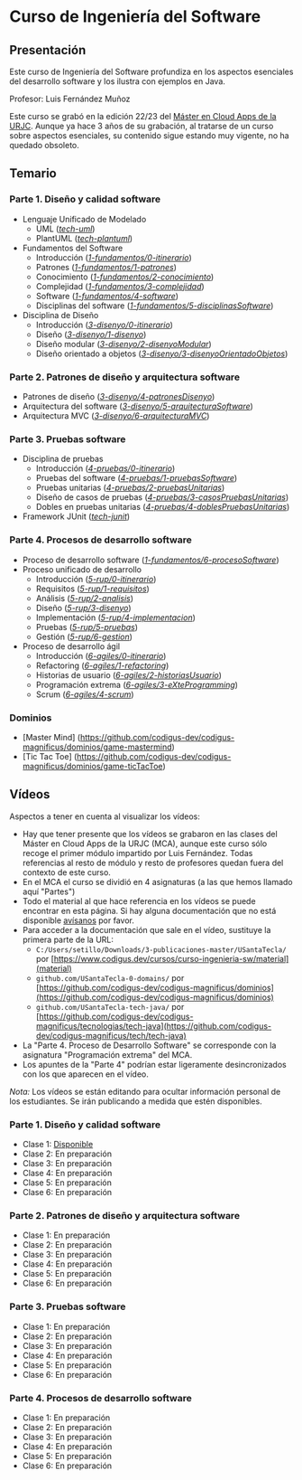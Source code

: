 # Curso de Ingeniería del Software

## Presentación

Este curso de Ingeniería del Software profundiza en los aspectos esenciales del desarrollo software y los ilustra con ejemplos en Java. 

Profesor: Luis Fernández Muñoz

Este curso se grabó en la edición 22/23 del [Máster en Cloud Apps de la URJC](https://online.urjc.es/es/para-futuros-estudiantes/ensenanzas-propias/master-en-cloud-apps). Aunque ya hace 3 años de su grabación, al tratarse de un curso sobre aspectos esenciales, su contenido sigue estando muy vigente, no ha quedado obsoleto.

## Temario

### Parte 1. Diseño y calidad software

* Lenguaje Unificado de Modelado
    * UML ([*tech-uml*](material/tech-uml))
    * PlantUML ([*tech-plantuml*](material/tech-plantuml))
* Fundamentos del Software
    * Introducción ([*1-fundamentos/0-itinerario*](material/1-fundamentos/0-itinerario/index.html))
    * Patrones ([*1-fundamentos/1-patrones*](material/1-fundamentos/1-patrones))
    * Conocimiento ([*1-fundamentos/2-conocimiento*](material/1-fundamentos/2-conocimiento))
    * Complejidad ([*1-fundamentos/3-complejidad*](material/1-fundamentos/3-complejidad))
    * Software ([*1-fundamentos/4-software*](material/1-fundamentos/4-software))
    * Disciplinas del software ([*1-fundamentos/5-disciplinasSoftware*](material/1-fundamentos/5-disciplinasSoftware))
* Disciplina de Diseño
    * Introducción ([*3-disenyo/0-itinerario*](material/3-disenyo/0-itinerario))
    * Diseño ([*3-disenyo/1-disenyo*](material/3-disenyo/1-disenyo))
    * Diseño modular ([*3-disenyo/2-disenyoModular*](material/3-disenyo/2-disenyoModular))
    * Diseño orientado a objetos ([*3-disenyo/3-disenyoOrientadoObjetos*](material/3-disenyo/3-disenyoOrientadoObjetos))

### Parte 2. Patrones de diseño y arquitectura software

* Patrones de diseño ([*3-disenyo/4-patronesDisenyo*](material/3-disenyo/4-patronesDisenyo))
* Arquitectura del software ([*3-disenyo/5-arquitecturaSoftware*](material/3-disenyo/5-arquitecturaSoftware))
* Arquitectura MVC ([*3-disenyo/6-arquitecturaMVC*](material/3-disenyo/6-arquitecturaMVC))

### Parte 3. Pruebas software

* Disciplina de pruebas
    * Introducción ([*4-pruebas/0-itinerario*](material/4-pruebas/0-itinerario))
    * Pruebas del software ([*4-pruebas/1-pruebasSoftware*](material/4-pruebas/1-pruebasSoftware))
    * Pruebas unitarias ([*4-pruebas/2-pruebasUnitarias*](material/4-pruebas/2-pruebasUnitarias))
    * Diseño de casos de pruebas ([*4-pruebas/3-casosPruebasUnitarias*](material/4-pruebas/3-casosPruebasUnitarias))
    * Dobles en pruebas unitarias ([*4-pruebas/4-doblesPruebasUnitarias*](material/4-pruebas/4-doblesPruebasUnitarias))
* Framework JUnit ([*tech-junit*](material/tech-junit))

### Parte 4. Procesos de desarrollo software

* Proceso de desarrollo software ([*1-fundamentos/6-procesoSoftware*](material/1-fundamentos/6-procesoSoftware))
* Proceso unificado de desarrollo
    * Introducción ([*5-rup/0-itinerario*](material/5-rup/0-itinerario))
    * Requisitos ([*5-rup/1-requisitos*](material/5-rup/1-requisitos))
    * Análisis ([*5-rup/2-analisis*](material/5-rup/2-analisis))
    * Diseño ([*5-rup/3-disenyo*](material/5-rup/3-disenyo))
    * Implementación ([*5-rup/4-implementacion*](material/5-rup/4-implementacion))
    * Pruebas ([*5-rup/5-pruebas*](material/5-rup/5-pruebas))
    * Gestión ([*5-rup/6-gestion*](material/5-rup/6-gestion))
* Proceso de desarrollo ágil
    * Introducción ([*6-agiles/0-itinerario*](material/6-agiles/0-itinerario))
    * Refactoring ([*6-agiles/1-refactoring*](material/6-agiles/1-refactoring))
    * Historias de usuario ([*6-agiles/2-historiasUsuario*](material/6-agiles/2-historiasUsuario))
    * Programación extrema ([*6-agiles/3-eXteProgramming*](material/6-agiles/3-eXteProgramming))
    * Scrum ([*6-agiles/4-scrum*](material/6-agiles/4-scrum))

### Dominios

* [Master Mind] (https://github.com/codigus-dev/codigus-magnificus/dominios/game-mastermind)
* [Tic Tac Toe] (https://github.com/codigus-dev/codigus-magnificus/dominios/game-ticTacToe)

## Vídeos

Aspectos a tener en cuenta al visualizar los vídeos:

* Hay que tener presente que los vídeos se grabaron en las clases del Máster en Cloud Apps de la URJC (MCA), aunque este curso sólo recoge el primer módulo impartido por Luis Fernández. Todas referencias al resto de módulo y resto de profesores quedan fuera del contexto de este curso.
* En el MCA el curso se dividió en 4 asignaturas (a las que hemos llamado aquí "Partes")
* Todo el material al que hace referencia en los vídeos se puede encontrar en esta página. Si hay alguna documentación que no está disponible [avísanos](mailto:codigus.dev@gmail.com) por favor. 
* Para acceder a la documentación que sale en el vídeo, sustituye la primera parte de la URL:
    * `C:/Users/setillo/Downloads/3-publicaciones-master/USantaTecla/` por [https://www.codigus.dev/cursos/curso-ingenieria-sw/material](material)
    * `github.com/USantaTecla-0-domains/` por [https://github.com/codigus-dev/codigus-magnificus/dominios](https://github.com/codigus-dev/codigus-magnificus/dominios)
    * `github.com/USantaTecla-tech-java/` por [https://github.com/codigus-dev/codigus-magnificus/tecnologias/tech-java](https://github.com/codigus-dev/codigus-magnificus/tech/tech-java)
* La "Parte 4. Proceso de Desarrollo Software" se corresponde con la asignatura "Programación extrema" del MCA. 
* Los apuntes de la "Parte 4" podrían estar ligeramente desincronizados con los que aparecen en el vídeo.

*Nota:* Los vídeos se están editando para ocultar información personal de los estudiantes. Se irán publicando a medida que estén disponibles.

### Parte 1. Diseño y calidad software

* Clase 1: [Disponible](https://urjc-my.sharepoint.com/:v:/g/personal/micael_gallego_urjc_es/EaE_9FuPaoVKgf-UqVfvUwkBNoPruasJ24CvOv-Es_XkTg?nav=eyJyZWZlcnJhbEluZm8iOnsicmVmZXJyYWxBcHAiOiJTdHJlYW1XZWJBcHAiLCJyZWZlcnJhbFZpZXciOiJTaGFyZURpYWxvZy1MaW5rIiwicmVmZXJyYWxBcHBQbGF0Zm9ybSI6IldlYiIsInJlZmVycmFsTW9kZSI6InZpZXcifX0%3D&e=hK6VPg)
* Clase 2: En preparación
* Clase 3: En preparación
* Clase 4: En preparación
* Clase 5: En preparación
* Clase 6: En preparación

### Parte 2. Patrones de diseño y arquitectura software

* Clase 1: En preparación
* Clase 2: En preparación
* Clase 3: En preparación
* Clase 4: En preparación
* Clase 5: En preparación
* Clase 6: En preparación

### Parte 3. Pruebas software

* Clase 1: En preparación
* Clase 2: En preparación
* Clase 3: En preparación
* Clase 4: En preparación
* Clase 5: En preparación
* Clase 6: En preparación

### Parte 4. Procesos de desarrollo software

* Clase 1: En preparación
* Clase 2: En preparación
* Clase 3: En preparación
* Clase 4: En preparación
* Clase 5: En preparación
* Clase 6: En preparación

